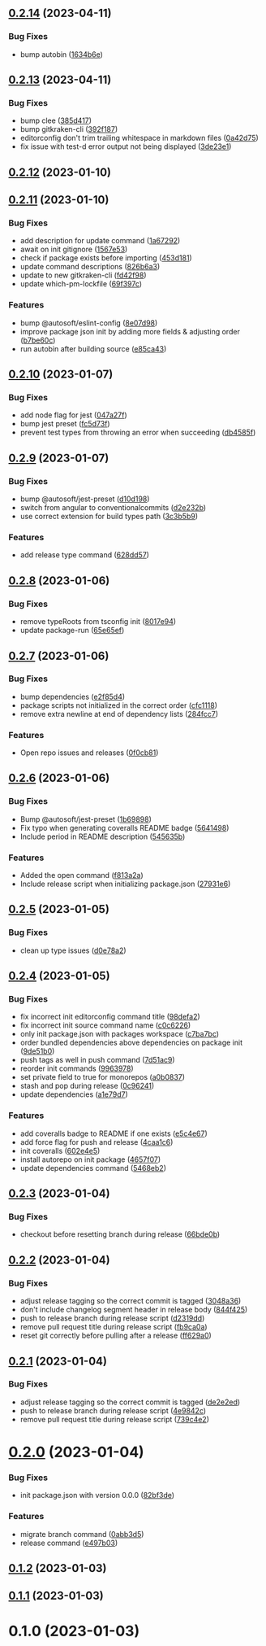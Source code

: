## [0.2.14](https://github.com/autosoftoss/autorepo-api/compare/v0.2.13...v0.2.14) (2023-04-11)


### Bug Fixes

* bump autobin ([1634b6e](https://github.com/autosoftoss/autorepo-api/commit/1634b6e73a26ff80062a11f1362edb665cb0a6ad))



## [0.2.13](https://github.com/autosoftoss/autorepo-api/compare/v0.2.12...v0.2.13) (2023-04-11)


### Bug Fixes

* bump clee ([385d417](https://github.com/autosoftoss/autorepo-api/commit/385d41737c8145c76b6af325829372a1ff41b5b1))
* bump gitkraken-cli ([392f187](https://github.com/autosoftoss/autorepo-api/commit/392f187f5941a358021394d584ffde2bc94b08c0))
* editorconfig don't trim trailing whitespace in markdown files ([0a42d75](https://github.com/autosoftoss/autorepo-api/commit/0a42d7583d45ebbb8152d3d43ea6be8f0b972e9c))
* fix issue with test-d error output not being displayed ([3de23e1](https://github.com/autosoftoss/autorepo-api/commit/3de23e11bbeac3ded519fb0119e551f51a493b25))



## [0.2.12](https://github.com/autosoftoss/autorepo-api/compare/v0.2.11...v0.2.12) (2023-01-10)



## [0.2.11](https://github.com/autosoftoss/autorepo-api/compare/v0.2.10...v0.2.11) (2023-01-10)


### Bug Fixes

* add description for update command ([1a67292](https://github.com/autosoftoss/autorepo-api/commit/1a672928cd16e024d23f8d7a8cbdd3c130bb76e7))
* await on init gitignore ([1567e53](https://github.com/autosoftoss/autorepo-api/commit/1567e53500d1f18f554bbcad2acedfada2c0ed03))
* check if package exists before importing ([453d181](https://github.com/autosoftoss/autorepo-api/commit/453d18127fe478e0478f390fc2d9221e53602b14))
* update command descriptions ([826b6a3](https://github.com/autosoftoss/autorepo-api/commit/826b6a3f8be10f2136f0d8a65f32db9f98a11265))
* update to new gitkraken-cli ([fd42f98](https://github.com/autosoftoss/autorepo-api/commit/fd42f9881ad0e66b4fbd4ceaa89b34be1ca1b504))
* update which-pm-lockfile ([69f397c](https://github.com/autosoftoss/autorepo-api/commit/69f397c50417435f7c3bce4c5c8abc588f9cb590))


### Features

* bump @autosoft/eslint-config ([8e07d98](https://github.com/autosoftoss/autorepo-api/commit/8e07d9841f8cfc19ac41998f31a5438605428462))
* improve package json init by adding more fields & adjusting order ([b7be60c](https://github.com/autosoftoss/autorepo-api/commit/b7be60ca442b8126683815acbafdedcae90074c6))
* run autobin after building source ([e85ca43](https://github.com/autosoftoss/autorepo-api/commit/e85ca4358c72e8184543598b3964353c3ff0f689))



## [0.2.10](https://github.com/autosoftoss/autorepo-api/compare/v0.2.9...v0.2.10) (2023-01-07)


### Bug Fixes

* add node flag for jest ([047a27f](https://github.com/autosoftoss/autorepo-api/commit/047a27ff7092b382428934f2d02e5c0263eb64ad))
* bump jest preset ([fc5d73f](https://github.com/autosoftoss/autorepo-api/commit/fc5d73f8fd23f2a5c43f197dbac0de97f6d16134))
* prevent test types from throwing an error when succeeding ([db4585f](https://github.com/autosoftoss/autorepo-api/commit/db4585f0e801dbd28c6918a9ded6782c33726085))



## [0.2.9](https://github.com/autosoftoss/autorepo-api/compare/v0.2.8...v0.2.9) (2023-01-07)


### Bug Fixes

* bump @autosoft/jest-preset ([d10d198](https://github.com/autosoftoss/autorepo-api/commit/d10d1980e2b6fb2d6065f38d0c1d5a601e4606f3))
* switch from angular to conventionalcommits ([d2e232b](https://github.com/autosoftoss/autorepo-api/commit/d2e232bad74284e85b1e860f9f05875f0d492045))
* use correct extension for build types path ([3c3b5b9](https://github.com/autosoftoss/autorepo-api/commit/3c3b5b9292d2772f32217576bc961a88a27e0f4f))


### Features

* add release type command ([628dd57](https://github.com/autosoftoss/autorepo-api/commit/628dd5749d2a74b4b9ca8938f58c13158af5b977))



## [0.2.8](https://github.com/autosoftoss/autorepo-api/compare/v0.2.7...v0.2.8) (2023-01-06)


### Bug Fixes

* remove typeRoots from tsconfig init ([8017e94](https://github.com/autosoftoss/autorepo-api/commit/8017e94be3812ad2ea58af23fc03f78f27f9859a))
* update package-run ([65e65ef](https://github.com/autosoftoss/autorepo-api/commit/65e65efc5237ebb775d5b20902cddb6827903d84))



## [0.2.7](https://github.com/autosoftoss/autorepo-api/compare/v0.2.6...v0.2.7) (2023-01-06)


### Bug Fixes

* bump dependencies ([e2f85d4](https://github.com/autosoftoss/autorepo-api/commit/e2f85d4e26f6d1aba8c2a1d1da8bd761762987dc))
* package scripts not initialized in the correct order ([cfc1118](https://github.com/autosoftoss/autorepo-api/commit/cfc1118ae5e8757a068e079e3f2f6baecee3ad75))
* remove extra newline at end of dependency lists ([284fcc7](https://github.com/autosoftoss/autorepo-api/commit/284fcc7525cd19c95379b3e4b078fe565e678663))


### Features

* Open repo issues and releases ([0f0cb81](https://github.com/autosoftoss/autorepo-api/commit/0f0cb8125959cdfe53e5c265819898a3847935c3))



## [0.2.6](https://github.com/autosoftoss/autorepo-api/compare/v0.2.5...v0.2.6) (2023-01-06)


### Bug Fixes

* Bump @autosoft/jest-preset ([1b69898](https://github.com/autosoftoss/autorepo-api/commit/1b6989878ce30ace92049091af044506bb355779))
* Fix typo when generating coveralls README badge ([5641498](https://github.com/autosoftoss/autorepo-api/commit/56414984ab13d9c2b40f61f6fb80ddbbf1a5c45c))
* Include period in README description ([545635b](https://github.com/autosoftoss/autorepo-api/commit/545635b3156001adf45f8f20feab8685bac97326))


### Features

* Added the open command ([f813a2a](https://github.com/autosoftoss/autorepo-api/commit/f813a2aee30637908faf30b70c8a43eafd29830f))
* Include release script when initializing package.json ([27931e6](https://github.com/autosoftoss/autorepo-api/commit/27931e6690156718abefc21a2a63ed4a603af479))



## [0.2.5](https://github.com/autosoftoss/autorepo-api/compare/v0.2.4...v0.2.5) (2023-01-05)


### Bug Fixes

* clean up type issues ([d0e78a2](https://github.com/autosoftoss/autorepo-api/commit/d0e78a2fd4945c40675feea5f8360c0d036700b9))



## [0.2.4](https://github.com/autosoftoss/autorepo-api/compare/v0.2.3...v0.2.4) (2023-01-05)


### Bug Fixes

* fix incorrect init editorconfig command title ([98defa2](https://github.com/autosoftoss/autorepo-api/commit/98defa249a4dc205c8ef16c9905d3baf40841328))
* fix incorrect init source command name ([c0c6226](https://github.com/autosoftoss/autorepo-api/commit/c0c6226d72640871134922b4b48946f283508c41))
* only init package.json with packages workspace ([c7ba7bc](https://github.com/autosoftoss/autorepo-api/commit/c7ba7bce6d99392d53548f7d21d37f5aac724962))
* order bundled dependencies above dependencies on package init ([9de51b0](https://github.com/autosoftoss/autorepo-api/commit/9de51b0b277d9c18d73b5c71dcf4e2f55ea9cf08))
* push tags as well in push command ([7d51ac9](https://github.com/autosoftoss/autorepo-api/commit/7d51ac9779c96f4af66afb5f3aa35f98964cc526))
* reorder init commands ([9963978](https://github.com/autosoftoss/autorepo-api/commit/9963978d86dacef0481f52cacb8785056d51a3c6))
* set private field to true for monorepos ([a0b0837](https://github.com/autosoftoss/autorepo-api/commit/a0b0837f5090e0d171f3edb039fbb6f9b122bc91))
* stash and pop during release ([0c96241](https://github.com/autosoftoss/autorepo-api/commit/0c962416fea6337f7b867b9a9a4ee89915bec03d))
* update dependencies ([a1e79d7](https://github.com/autosoftoss/autorepo-api/commit/a1e79d7fd60d774650625f9b75b79c2920341f2c))


### Features

* add coveralls badge to README if one exists ([e5c4e67](https://github.com/autosoftoss/autorepo-api/commit/e5c4e67d3388e56ee4d01fca59b4dcf48cc4516e))
* add force flag for push and release ([4caa1c6](https://github.com/autosoftoss/autorepo-api/commit/4caa1c6bb608abe4ad2c4370f7b84b0ec8d82f05))
* init coveralls ([602e4e5](https://github.com/autosoftoss/autorepo-api/commit/602e4e5a84964acc14d84ac3f27830db880331e0))
* install autorepo on init package ([4657f07](https://github.com/autosoftoss/autorepo-api/commit/4657f0770b66d0ea403d1a690a798c18f3d057d5))
* update dependencies command ([5468eb2](https://github.com/autosoftoss/autorepo-api/commit/5468eb20a77323b54dbb982d51fe1a99711d6bb4))



## [0.2.3](https://github.com/autosoftoss/autorepo-api/compare/v0.2.2...v0.2.3) (2023-01-04)


### Bug Fixes

* checkout before resetting branch during release ([66bde0b](https://github.com/autosoftoss/autorepo-api/commit/66bde0bca708668f7f261897a97b31849a7115dc))



## [0.2.2](https://github.com/autosoftoss/autorepo-api/compare/v0.2.0...v0.2.2) (2023-01-04)


### Bug Fixes

* adjust release tagging so the correct commit is tagged ([3048a36](https://github.com/autosoftoss/autorepo-api/commit/3048a360d0d7a17f116b7141a2e2bf64e869cd79))
* don't include changelog segment header in release body ([844f425](https://github.com/autosoftoss/autorepo-api/commit/844f4251939899f56eedeb7397889607541e1cc9))
* push to release branch during release script ([d2319dd](https://github.com/autosoftoss/autorepo-api/commit/d2319dd1d9191c753345313a6c3fc179dad26981))
* remove pull request title during release script ([fb9ca0a](https://github.com/autosoftoss/autorepo-api/commit/fb9ca0a88b8c7559c48d67f12b8fdb69264dfb0d))
* reset git correctly before pulling after a release ([ff629a0](https://github.com/autosoftoss/autorepo-api/commit/ff629a01317ce77ea7c229a8034b7781af964602))



## [0.2.1](https://github.com/autosoftoss/autorepo-api/compare/v0.2.0...v0.2.1) (2023-01-04)


### Bug Fixes

* adjust release tagging so the correct commit is tagged ([de2e2ed](https://github.com/autosoftoss/autorepo-api/commit/de2e2ed5186c80b48a515c0a2d6d0bda351ffc35))
* push to release branch during release script ([4e9842c](https://github.com/autosoftoss/autorepo-api/commit/4e9842c281aa9736d0c8a45187857df33874ea52))
* remove pull request title during release script ([739c4e2](https://github.com/autosoftoss/autorepo-api/commit/739c4e234709254287c3ea675d6a4d832c50be5b))



# [0.2.0](https://github.com/autosoftoss/autorepo-api/compare/0.1.2...0.2.0) (2023-01-04)


### Bug Fixes

* init package.json with version 0.0.0 ([82bf3de](https://github.com/autosoftoss/autorepo-api/commit/82bf3de51cbeb08c8791c0ce212078f183cc3bee))


### Features

* migrate branch command ([0abb3d5](https://github.com/autosoftoss/autorepo-api/commit/0abb3d5e0209ad950fd9f4f44a21bb3c6a2033f9))
* release command ([e497b03](https://github.com/autosoftoss/autorepo-api/commit/e497b031e1605eb1985d0597ef13d0a8a6b154c6))



## [0.1.2](https://github.com/autosoftoss/autorepo-api/compare/0.1.1...0.1.2) (2023-01-03)



## [0.1.1](https://github.com/autosoftoss/autorepo-api/compare/0.1.0...0.1.1) (2023-01-03)



# 0.1.0 (2023-01-03)



